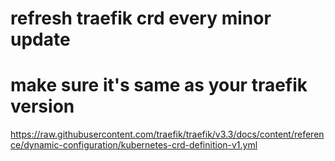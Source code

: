 # refresh traefik crd every minor update 
# make sure it's same as your traefik version
https://raw.githubusercontent.com/traefik/traefik/v3.3/docs/content/reference/dynamic-configuration/kubernetes-crd-definition-v1.yml